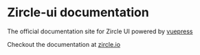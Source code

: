 # Zircle-ui documentation
The official documentation site for Zircle UI powered by [vuepress](https://vuepress.vuejs.org)

Checkout the documentation at [zircle.io](https://zircleui.github.io/docs/)
